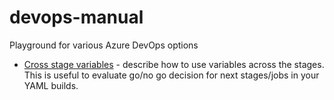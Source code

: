 # devops-manual
Playground for various Azure DevOps options

 - [Cross stage variables](http://thecodemanual.pl/2020/05/05/cross-stage-variables.html) - describe how to use variables across the stages. This is useful to evaluate go/no go decision for next stages/jobs in your YAML builds.
